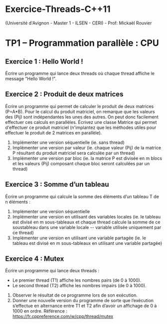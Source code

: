 # Exercice-Threads-C++11 
 (Université d'Avignon - Master 1 - ILSEN -  CERI) - Prof: Mickaël Rouvier 

# TP1 – Programmation parallèle : CPU
## Exercice 1 : Hello World !

Écrire un programme qui lance deux threads où chaque thread affiche le message
"Hello World !".

## Exercice 2 : Produit de deux matrices
Écrire un programme qui permet de calculer le produit de deux matrices (P=A*B).
Pour le calcul du produit matriciel, on remarque que les valeurs des (Pij) sont
indépendantes les unes des autres. On peut donc facilement effectuer ces calculs
en parallèles.
Écrivez une classe Matrice qui permet d'effectuer ce produit matriciel (n'implantez
que les méthodes utiles pour effectuer le produit de 2 matrices en parallèle).
1. Implémenter une version séquentielle (ie. sans thread)
2. Implémenter une version par valeur (ie. chaque valeur (Pij) de la matrice P
résultant du produit matriciel sera calculée par un thread)
3. Implémenter une version par bloc (ie. la matrice P est divisée en m blocs et
les valeurs (Pij) composant chaque bloc seront calculées par un thread)

## Exercice 3 : Somme d’un tableau
Écrire un programme qui calcule la somme des éléments d’un tableau T de n
éléments :
1. Implémenter une version séquentielle
2. Implémenter une version en utilisant des variables locales (ie. le tableau est
divisé en m sous-tableaux et chaque thread calcule la somme de ce soustableau dans une variable locale -- variable utilisée uniquement par ce
thread)
3. Implémenter une version en utilisant une variable partagée (ie. le tableau
est divisé en m sous-tableaux en utilisant une variable partagée)
## Exercice 4 : Mutex
Écrire un programme qui lance deux threads :
- Le premier thread (T1) affiche les nombres pairs (de 0 à 1000).
- Le second thread (T2) affiche les nombres impairs (de 0 à 1000).
1. Observer le résultat de ce programme lors de son exécution.
2. Donner une nouvelle version du programme de sorte que l’exécution
s’effectue en alternance entre T1 et T2 afin d’avoir un affichage de 0 à 1000
en ordre.
Référence : https://fr.cppreference.com/w/cpp/thread/mutex

